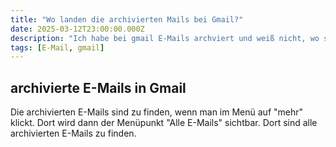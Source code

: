 ```yaml
---
title: "Wo landen die archivierten Mails bei Gmail?"
date: 2025-03-12T23:00:00.000Z
description: "Ich habe bei gmail E-Mails archviert und weiß nicht, wo sie gelandet sind."
tags: [E-Mail, gmail]
---
```


## archivierte E-Mails in Gmail

Die archivierten E-Mails sind zu finden, wenn man im Menü auf "mehr" klickt. Dort wird dann der Menüpunkt "Alle E-Mails" sichtbar. 
Dort sind alle archivierten E-Mails zu finden.
